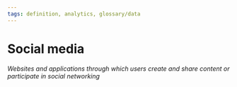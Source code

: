 ```yaml
---
tags: definition, analytics, glossary/data
---
```

#  Social media
*Websites and applications through which users create and share content or participate in social networking*